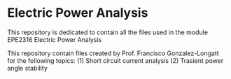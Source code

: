 # Electric Power Analysis
This repository is dedicated to contain all the files used in the module EPE2316 Electric Power Analysis

This repository contain files created by Prof. Francisco Gonzalez-Longatt for the following topics:
(1) Short circuit current analysis
(2) Trasient power angle stability
